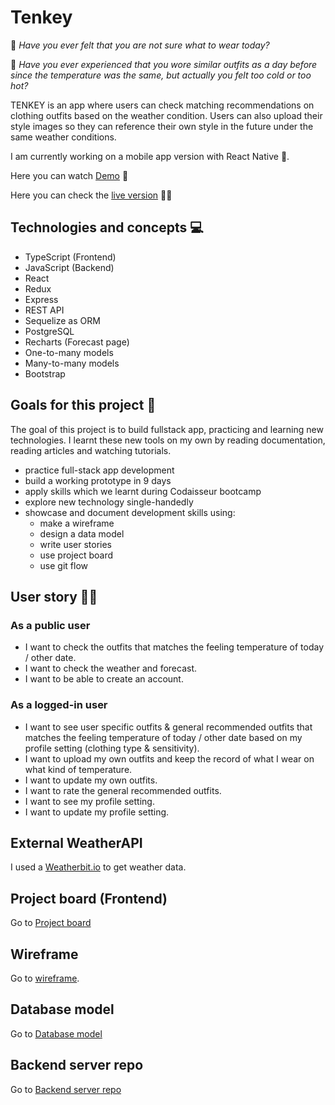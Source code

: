 # Tenkey

:thinking: _Have you ever felt that you are not sure what to wear today?_

:sneezing_face: _Have you ever experienced that you wore similar outfits as a day before since the temperature was the same, but actually you felt too cold or too hot?_

TENKEY is an app where users can check matching recommendations on
clothing outfits based on the weather condition. Users can also upload their style images so they can reference their own style in the future under the same weather conditions.

I am currently working on a mobile app version with React Native :calling:.

Here you can watch [Demo]() :eyes:

Here you can check the [live version](https://tenkey.netlify.app/) :technologist:

## Technologies and concepts :computer:

- TypeScript (Frontend)
- JavaScript (Backend)
- React
- Redux
- Express
- REST API
- Sequelize as ORM
- PostgreSQL
- Recharts (Forecast page)
- One-to-many models
- Many-to-many models
- Bootstrap

## Goals for this project :tada:

The goal of this project is to build fullstack app, practicing and learning new technologies. I learnt these new tools on my own by reading documentation, reading articles and watching tutorials.

- practice full-stack app development
- build a working prototype in 9 days
- apply skills which we learnt during Codaisseur bootcamp
- explore new technology single-handedly
- showcase and document development skills using:
  - make a wireframe
  - design a data model
  - write user stories
  - use project board
  - use git flow

## User story :tipping_hand_woman:

### As a public user

- I want to check the outfits that matches the feeling temperature of today / other date.
- I want to check the weather and forecast.
- I want to be able to create an account.

### As a logged-in user

- I want to see user specific outfits & general recommended outfits that matches the feeling temperature of today / other date based on my profile setting (clothing type & sensitivity).
- I want to upload my own outfits and keep the record of what I wear on what kind of temperature.
- I want to update my own outfits.
- I want to rate the general recommended outfits.
- I want to see my profile setting.
- I want to update my profile setting.

## External WeatherAPI

I used a [Weatherbit.io](https://www.weatherbit.io/) to get weather data.

## Project board (Frontend)

Go to [Project board](https://github.com/RenaWagner/tenkey-client/projects/1)

## Wireframe

Go to [wireframe](https://wireframepro.mockflow.com/view/Ma7e3869bfb80383dc5ed1d0fc57660501617968583426).

## Database model

Go to [Database model](https://dbdiagram.io/d/60634435ecb54e10c33dfaa7)

## Backend server repo

Go to [Backend server repo](https://github.com/RenaWagner/tenkey-server)
